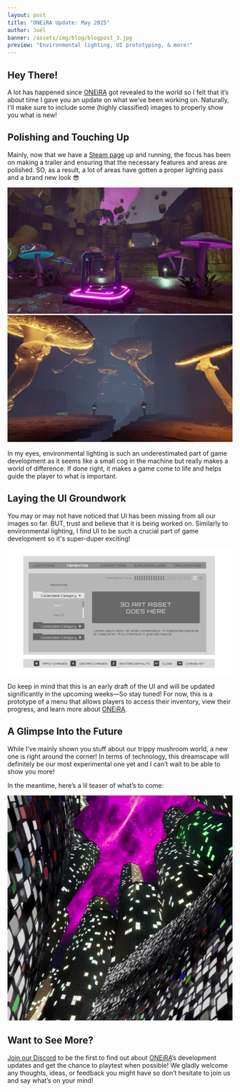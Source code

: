 ```yaml
---
layout: post
title: "ONEiRA Update: May 2025"
author: Joël
banner: /assets/img/blog/blogpost_3.jpg
preview: "Environmental lighting, UI prototyping, & more!"
---
```

<h2 class="post-h2">Hey There!</h2>

A lot has happened since <a class="post-link" href="https://dreammatterlabs.com/">ONEiRA</a> got revealed to the world so I felt that it’s about time I gave you an update on what we’ve been working on. Naturally, I'll make sure to include some (highly classified) images to properly show you what is new!

<h2 class="post-h2">Polishing and Touching Up</h2>

Mainly, now that we have a <a class="post-link" href="https://store.steampowered.com/app/3521080/ONEiRA/?utm_source=website&utm_medium=other&utm_campaign=wishlist&utm_content=blogpost_5" target="_blank">Steam page</a> up and running, the focus has been on making a trailer and ensuring that the necessary features and areas are polished. SO, as a result, a lot of areas have gotten a proper lighting pass and a brand new look 😎

<img class="img-fluid post-image w-100" src="/assets/img/blog/oneira_ss_1.jpg">

<img class="img-fluid post-image w-100" src="/assets/img/blog/oneira_ss_2.jpg">

In my eyes, environmental lighting is such an underestimated part of game development as it seems like a small cog in the machine but really makes a world of difference. If done right, it makes a game come to life and helps guide the player to what is important.

<h2 class="post-h2">Laying the UI Groundwork</h2>

You may or may not have noticed that UI has been missing from all our images so far. BUT, trust and believe that it is being worked on. Similarly to environmental lighting, I find UI to be such a crucial part of game development so it's super-duper exciting!

<img class="img-fluid post-image w-100" src="/assets/img/blog/ui_prototype_1.jpg">

Do keep in mind that this is an early draft of the UI and will be updated significantly in the upcoming weeks—So stay tuned! For now, this is a prototype of a menu that allows players to access their inventory, view their progress, and learn more about <a class="post-link" href="https://dreammatterlabs.com/">ONEiRA</a>.

<h2 class="post-h2">A Glimpse Into the Future</h2>

While I’ve mainly shown you stuff about our trippy mushroom world, a new one is right around the corner! In terms of technology, this dreamscape will definitely be our most experimental one yet and I can’t wait to be able to show you more!

In the meantime, here’s a lil teaser of what’s to come:

<img class="img-fluid post-image w-50" src="/assets/img/blog/oneira_ss_3.jpg">

<h2 class="post-h2">Want to See More?</h2>

<a class="post-link" href="https://discord.gg/XAYvJhkkqE">Join our Discord</a> to be the first to find out about <a class="post-link" href="https://dreammatterlabs.com/">ONEiRA</a>’s development updates and get the chance to playtest when possible! We gladly welcome any thoughts, ideas, or feedback you might have so don’t hesitate to join us and say what’s on your mind!